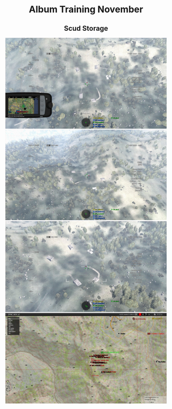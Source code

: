 <h1 align="center" style="border-bottom: none">
Album Training November
</h1>
<h2 align="center" style="border-bottom: none">
Scud Storage
</h2>
<img src="Scud Storage/20211107215532_1.jpg" />
<img src="Scud Storage/20211107215554_1.jpg" />
<img src="Scud Storage/20211107220232_1.jpg" />
<img src="Scud Storage/20211107222332_1.jpg" />
